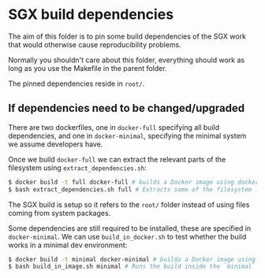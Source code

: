 SGX build dependencies
===

The aim of this folder is to pin some build dependencies of the SGX work that would otherwise cause reproducibility problems.

Normally you shouldn't care about this folder, everything should work as long as you use the Makefile in the parent folder.

The pinned dependencies reside in `root/`.

If dependencies need to be changed/upgraded
---

There are two dockerfiles, one in `docker-full` specifying all build dependencies, and one in `docker-minimal`, specifying the minimal system we assume developers have.

Once we build `docker-full` we can extract the relevant parts of the filesystem using `extract_dependencies.sh`:

```bash
$ docker build -t full docker-full # builds a Docker image using docker-full/
$ bash extract_dependencies.sh full # Extracts some of the filesystem in the `full` image using the list in `extracted_files` into `root/`
```

The SGX build is setup so it refers to the `root/` folder instead of using files coming from system packages.

Some dependencies are still required to be installed, these are specified in `docker-minimal`. We can use `build_in_docker.sh` to test whether the build works in a minimal dev environment:

```bash
$ docker build -t minimal docker-minimal # builds a Docker image using docker-minimal/
$ bash build_in_image.sh minimal # Runs the build inside the `minimal` image
```
